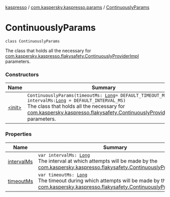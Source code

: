 [kaspresso](../../index.md) / [com.kaspersky.kaspresso.params](../index.md) / [ContinuouslyParams](./index.md)

# ContinuouslyParams

`class ContinuouslyParams`

The class that holds all the necessary for [com.kaspersky.kaspresso.flakysafety.ContinuouslyProviderImpl](../../com.kaspersky.kaspresso.flakysafety/-continuously-provider-impl/index.md) parameters.

### Constructors

| Name | Summary |
|---|---|
| [&lt;init&gt;](-init-.md) | `ContinuouslyParams(timeoutMs: `[`Long`](https://kotlinlang.org/api/latest/jvm/stdlib/kotlin/-long/index.html)` = DEFAULT_TIMEOUT_MS, intervalMs: `[`Long`](https://kotlinlang.org/api/latest/jvm/stdlib/kotlin/-long/index.html)` = DEFAULT_INTERVAL_MS)`<br>The class that holds all the necessary for [com.kaspersky.kaspresso.flakysafety.ContinuouslyProviderImpl](../../com.kaspersky.kaspresso.flakysafety/-continuously-provider-impl/index.md) parameters. |

### Properties

| Name | Summary |
|---|---|
| [intervalMs](interval-ms.md) | `var intervalMs: `[`Long`](https://kotlinlang.org/api/latest/jvm/stdlib/kotlin/-long/index.html)<br>The interval at which attempts will be made by the [com.kaspersky.kaspresso.flakysafety.ContinuouslyProviderImpl](../../com.kaspersky.kaspresso.flakysafety/-continuously-provider-impl/index.md). |
| [timeoutMs](timeout-ms.md) | `var timeoutMs: `[`Long`](https://kotlinlang.org/api/latest/jvm/stdlib/kotlin/-long/index.html)<br>The timeout during which attempts will be made by the [com.kaspersky.kaspresso.flakysafety.ContinuouslyProviderImpl](../../com.kaspersky.kaspresso.flakysafety/-continuously-provider-impl/index.md). |
